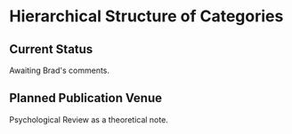 Hierarchical Structure of Categories
====================================

Current Status
--------------
Awaiting Brad's comments.


Planned Publication Venue
-------------------------
Psychological Review as a theoretical note.
